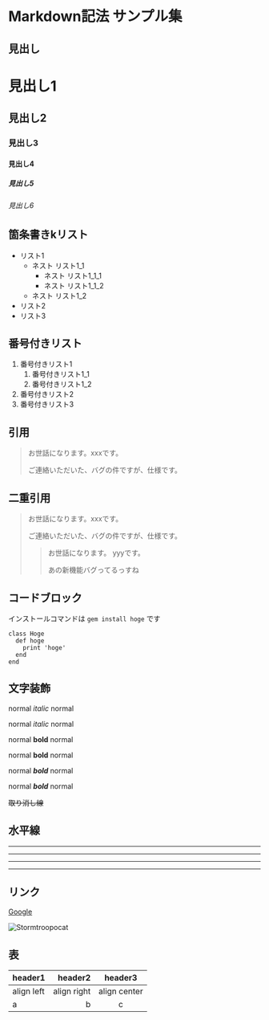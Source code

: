 # Markdown記法 サンプル集

## 見出し

# 見出し1
## 見出し2
### 見出し3
#### 見出し4
##### 見出し5
###### 見出し6

## 箇条書きkリスト
- リスト1
    - ネスト リスト1_1
        - ネスト リスト1_1_1
        - ネスト リスト1_1_2
    - ネスト リスト1_2
- リスト2
- リスト3

## 番号付きリスト
1. 番号付きリスト1
    1. 番号付きリスト1_1
    1. 番号付きリスト1_2
1. 番号付きリスト2
1. 番号付きリスト3

## 引用
> お世話になります。xxxです。
>
> ご連絡いただいた、バグの件ですが、仕様です。

## 二重引用
> お世話になります。xxxです。
>
> ご連絡いただいた、バグの件ですが、仕様です。
>> お世話になります。 yyyです。
>>
>> あの新機能バグってるっすね

## コードブロック
インストールコマンドは `gem install hoge` です

```
class Hoge
  def hoge
    print 'hoge'
  end
end
```

## 文字装飾
normal *italic* normal

normal _italic_ normal

normal **bold** normal

normal __bold__ normal

normal ***bold*** normal

normal ___bold___ normal

~~取り消し線~~

## 水平線
***

___

---

*    *    *

## リンク
[Google](https://www.google.co.jp/)

![Stormtroopocat](https://octodex.github.com/images/stormtroopocat.jpg "The Stormtroopocat")

## 表
|header1|header2|header3|
|:--|--:|:--:|
|align left|align right|align center|
|a|b|c|
